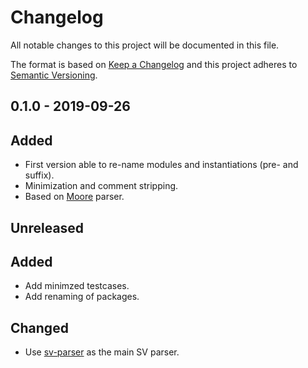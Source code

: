 # Changelog
All notable changes to this project will be documented in this file.

The format is based on [Keep a Changelog](http://keepachangelog.com/en/1.0.0/)
and this project adheres to [Semantic Versioning](http://semver.org/spec/v2.0.0.html).

## 0.1.0 - 2019-09-26
## Added
- First version able to re-name modules and instantiations (pre- and suffix).
- Minimization and comment stripping.
- Based on [Moore](https://github.com/fabianschuiki/moore) parser.

## Unreleased
## Added
- Add minimzed testcases.
- Add renaming of packages.

## Changed
- Use [sv-parser](https://github.com/dalance/sv-parser) as the main SV parser.